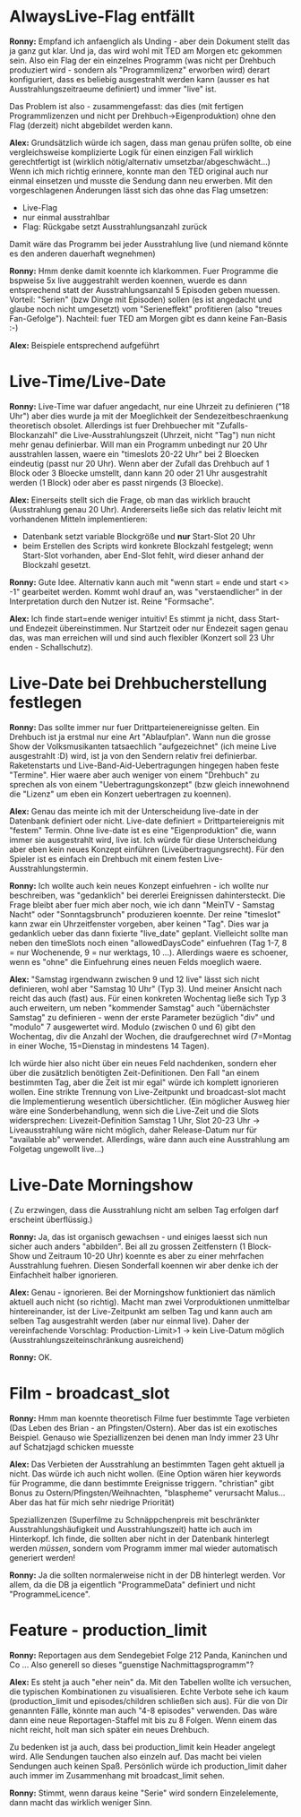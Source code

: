 # AlwaysLive-Flag entfällt

**Ronny:** Empfand ich anfaenglich als Unding - aber dein Dokument stellt das ja ganz gut klar.
Und ja, das wird wohl mit TED am Morgen etc gekommen sein. Also ein Flag der ein einzelnes Programm (was nicht per Drehbuch produziert wird - sondern als "Programmlizenz" erworben wird) derart konfiguriert, dass es beliebig ausgestrahlt werden kann (ausser es hat Ausstrahlungszeitraeume definiert) und immer "live" ist.

Das Problem ist also - zusammengefasst: das dies (mit fertigen Programmlizenzen und nicht per Drehbuch->Eigenproduktion) ohne den Flag (derzeit) nicht abgebildet werden kann.

**Alex:** Grundsätzlich würde ich sagen, dass man genau prüfen sollte, ob eine vergleichsweise komplizierte Logik für einen einzigen Fall wirklich gerechtfertigt ist (wirklich nötig/alternativ umsetzbar/abgeschwächt...)
Wenn ich mich richtig erinnere, konnte man den TED original auch nur einmal einsetzen und musste die Sendung dann neu erwerben.
Mit den vorgeschlagenen Änderungen lässt sich das ohne das Flag umsetzen:

* Live-Flag
* nur einmal ausstrahlbar
* Flag: Rückgabe setzt Ausstrahlungsanzahl zurück

Damit wäre das Programm bei jeder Ausstrahlung live (und niemand könnte es den anderen dauerhaft wegnehmen)

**Ronny:** Hmm denke damit koennte ich klarkommen. Fuer Programme die bspweise 5x live auggestrahlt werden koennen, wuerde es dann entsprechend statt der Ausstrahlungsanzahl 5 Episoden geben muessen. Vorteil: "Serien" (bzw Dinge mit Episoden) sollen (es ist angedacht und glaube noch nicht umgesetzt) vom "Serieneffekt" profitieren (also "treues Fan-Gefolge"). Nachteil: fuer TED am Morgen gibt es dann keine Fan-Basis :-)

**Alex:** Beispiele entsprechend aufgeführt


# Live-Time/Live-Date

**Ronny:** Live-Time war dafuer angedacht, nur eine Uhrzeit zu definieren ("18 Uhr") aber dies wurde ja mit der Moeglichkeit der Sendezeitbeschraenkung theoretisch obsolet. Allerdings ist fuer Drehbuecher mit "Zufalls-Blockanzahl" die Live-Ausstrahlungszeit (Uhrzeit, nicht "Tag") nun nicht mehr genau definierbar.
Will man ein Programm unbedingt nur 20 Uhr ausstrahlen lassen, waere ein "timeslots 20-22 Uhr" bei 2 Bloecken eindeutig (passt nur 20 Uhr). Wenn aber der Zufall das Drehbuch auf 1 Block oder 3 Bloecke umstellt, dann kann 20 oder 21 Uhr ausgestrahlt werden (1 Block) oder aber es passt nirgends (3 Bloecke).

**Alex:** Einerseits stellt sich die Frage, ob man das wirklich braucht (Ausstrahlung genau 20 Uhr).
Andererseits ließe sich das relativ leicht mit vorhandenen Mitteln implementieren:

* Datenbank setzt variable Blockgröße und **nur** Start-Slot 20 Uhr
* beim Erstellen des Scripts wird konkrete Blockzahl festgelegt; wenn Start-Slot vorhanden, aber End-Slot fehlt, wird dieser anhand der Blockzahl gesetzt.

**Ronny:** Gute Idee. Alternativ kann auch mit "wenn start = ende und start <> -1" gearbeitet werden. Kommt wohl drauf an, was "verstaendlicher" in der Interpretation durch den Nutzer ist. Reine "Formsache".

**Alex:** Ich finde start=ende weniger intuitiv! Es stimmt ja nicht, dass Start- und Endezeit übereinstimmen. Nur Startzeit oder nur Endezeit sagen genau das, was man erreichen will und sind auch flexibler (Konzert soll 23 Uhr enden - Schallschutz).

# Live-Date bei Drehbucherstellung festlegen

**Ronny:** Das sollte immer nur fuer Drittparteienereignisse gelten. Ein Drehbuch ist ja erstmal nur eine Art "Ablaufplan". Wann nun die grosse Show der Volksmusikanten tatsaechlich "aufgezeichnet" (ich meine Live ausgestrahlt :D) wird, ist ja von den Sendern relativ frei definierbar. Raketenstarts und Live-Band-Aid-Uebertragungen hingegen haben feste "Termine". Hier waere aber auch weniger von einem "Drehbuch" zu sprechen als von einem "Uebertragungskonzept" (bzw gleich innewohnend die "Lizenz" um eben ein Konzert uebertragen zu koennen).

**Alex:** Genau das meinte ich mit der Unterscheidung live-date in der Datenbank definiert oder nicht.
Live-date definiert = Drittparteiereignis mit "festem" Termin.
Ohne live-date ist es eine "Eigenproduktion" die, wann immer sie ausgestrahlt wird, live ist.
Ich würde für diese Unterscheidung aber eben kein neues Konzept einführen (Liveübertragungsrecht).
Für den Spieler ist es einfach ein Drehbuch mit einem festen Live-Ausstrahlungstermin.

**Ronny:** Ich wollte auch kein neues Konzept einfuehren - ich wollte nur beschreiben, was "gedanklich" bei dererlei Ereignissen dahintersteckt. Die Frage bleibt aber fuer mich aber noch, wie ich dann "MeinTV - Samstag Nacht" oder "Sonntagsbrunch" produzieren koennte. Der reine "timeslot" kann zwar ein Uhrzeitfenster vorgeben, aber keinen "Tag". Dies war ja gedanklich ueber das dann fixierte "live_date" geplant. Vielleicht sollte man neben den timeSlots noch einen "allowedDaysCode" einfuehren (Tag 1-7, 8 = nur Wochenende, 9 = nur werktags, 10 ...). Allerdings waere es schoener, wenn es "ohne" die Einfuehrung eines neuen Felds moeglich waere.

**Alex:** "Samstag irgendwann zwischen 9 und 12 live" lässt sich nicht definieren, wohl aber "Samstag 10 Uhr" (Typ 3).
Und meiner Ansicht nach reicht das auch (fast) aus. Für einen konkreten Wochentag ließe sich Typ 3 auch erweitern, um neben "kommender Samstag" auch "übernächster Samstag" zu definieren - wenn der erste Parameter bezüglich "div" und "modulo" 7 ausgewertet wird. Modulo (zwischen 0 und 6) gibt den Wochentag, div die Anzahl der Wochen, die draufgerechnet wird (7=Montag in einer Woche, 15=Dienstag in mindestens 14 Tagen).

Ich würde hier also nicht über ein neues Feld nachdenken, sondern eher über die zusätzlich benötigten Zeit-Definitionen.
Den Fall "an einem bestimmten Tag, aber die Zeit ist mir egal" würde ich komplett ignorieren wollen.
Eine strikte Trennung von Live-Zeitpunkt und broadcast-slot macht die Implementierung wesentlich übersichtlicher.
(Ein möglicher Ausweg hier wäre eine Sonderbehandlung, wenn sich die Live-Zeit und die Slots widersprechen: Livezeit-Definition Samstag 1 Uhr, Slot 20-23 Uhr -> Liveausstrahlung wäre nicht möglich, daher Release-Datum nur für "available ab" verwendet. Allerdings, wäre dann auch eine Ausstrahlung am Folgetag ungewollt live...)

# Live-Date Morningshow

( Zu erzwingen, dass die Ausstrahlung nicht am selben Tag erfolgen darf erscheint überflüssig.)

**Ronny:** Ja, das ist organisch gewachsen - und einiges laesst sich nun sicher auch anders "abbilden". Bei all zu grossen Zeitfenstern (1 Block-Show und Zeitraum 10-20 Uhr) koennte es aber zu einer mehrfachen Ausstrahlung fuehren. Diesen Sonderfall koennen wir aber denke ich der Einfachheit halber ignorieren.

**Alex:** Genau - ignorieren.
Bei der Morningshow funktioniert das nämlich aktuell auch nicht (so richtig).
Macht man zwei Vorproduktionen unmittelbar hintereinander, ist der Live-Zeitpunkt am selben Tag und kann auch am selben Tag ausgestrahlt werden (aber nur einmal live).
Daher der vereinfachende Vorschlag: Production-Limit>1 -> kein Live-Datum möglich
(Ausstrahlungszeiteinschränkung ausreichend)

**Ronny:**
OK.

# Film - broadcast_slot

**Ronny:** Hmm man koennte theoretisch Filme fuer bestimmte Tage verbieten (Das Leben des Brian - an Pfingsten/Ostern). Aber das ist ein exotisches Beispiel. Genauso wie Speziallizenzen bei denen man Indy immer 23 Uhr auf Schatzjagd schicken muesste

**Alex:** Das Verbieten der Ausstrahlung an bestimmten Tagen geht aktuell ja nicht.
Das würde ich auch nicht wollen.
(Eine Option wären hier keywords für Programme, die dann bestimmte Ereignisse triggern. "christian" gibt Bonus zu Ostern/Pfingsten/Weihnachten, "blaspheme" verursacht Malus... Aber das hat für mich sehr niedrige Priorität)

Speziallizenzen (Superfilme zu Schnäppchenpreis mit beschränkter Ausstrahlungshäufigkeit und Ausstrahlungszeit) hatte ich auch im Hinterkopf.
Ich finde, die sollten aber nicht in der Datenbank hinterlegt werden *müssen*, sondern vom Programm immer mal wieder automatisch generiert werden!

**Ronny:**
Ja die sollten normalerweise nicht in der DB hinterlegt werden. Vor allem, da die DB ja eigentlich "ProgrammeData" definiert und nicht "ProgrammeLicence".

# Feature - production_limit

**Ronny:** Reportagen aus dem Sendegebiet Folge 212
Panda, Kaninchen und Co ...
Also generell so dieses "guenstige Nachmittagsprogramm"?

**Alex:** Es steht ja auch "eher nein" da.
Mit den Tabellen wollte ich versuchen, die typischen Kombinationen zu visualisieren.
Echte Verbote sehe ich kaum (production_limit und episodes/children schließen sich aus).
Für die von Dir genannten Fälle, könnte man auch "4-8 episodes" verwenden.
Das wäre dann eine neue Reportagen-Staffel mit bis zu 8 Folgen.
Wenn einem das nicht reicht, holt man sich später ein neues Drehbuch.

Zu bedenken ist ja auch, dass bei production_limit kein Header angelegt wird.
Alle Sendungen tauchen also einzeln auf.
Das macht bei vielen Sendungen auch keinen Spaß.
Persönlich würde ich production_limit daher auch immer im Zusammenhang mit broadcast_limit sehen.

**Ronny:**
Stimmt, wenn daraus keine "Serie" wird sondern Einzelelemente, dann macht das wirklich weniger Sinn.
